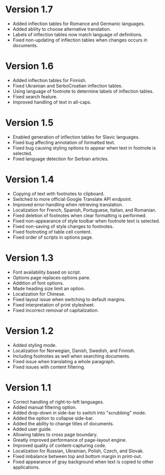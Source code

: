 # Version 1.7

* Added inflection tables for Romance and Germanic languages.
* Added ability to choose alternative translation.
* Labels of inflection tables now match language of definitions.
* Fixed non-updating of inflection tables when changes occurs in documents.

# Version 1.6

* Added inflection tables for Finnish.
* Fixed Ukrainian and SerboCroatian inflection tables.
* Using language of footnote to determine labels of inflection tables.
* Fixed search feature.
* Improved handling of text in all-caps.

# Version 1.5

* Enabled generation of inflection tables for Slavic languages.
* Fixed bug affecting annotation of formatted text.
* Fixed bug causing styling options to appear when text in footnote is selected.
* Fixed language detection for Serbian articles.

# Version 1.4

* Copying of text with footnotes to clipboard.
* Switched to more official Google Translate API endpoint.
* Improved error-handling when retrieving translation.
* Localization for French, Spanish, Portuguese, Italian, and Romanian.
* Fixed deletion of footnotes when clear formatting is performed.
* Fixed non-appearance of style toolbar when footnote text is selected.
* Fixed non-saving of style changes to footnotes.
* Fixed footnoting of table cell content.
* Fixed order of scripts in options page.

# Version 1.3

* Font availability based on script.
* Options page replaces options pane.
* Addition of font options.
* Made heading size limit an option.
* Localization for Chinese.
* Fixed layout issue when switching to default margins.
* Fixed interpretation of print stylesheet.
* Fixed incorrect removal of capitalization.

# Version 1.2

* Added styling mode.
* Localization for Norwegian, Danish, Swedish, and Finnish.
* Including footnotes as well when searching documents.
* Fixed issue when translating a whole paragraph.
* Fixed issues with content filtering.

# Version 1.1

* Correct handling of right-to-left languages.
* Added manual filtering option.
* Added drop-down in side-bar to switch into "scrubbing" mode.
* Added the option to collapse side-bar.
* Added the ability to change titles of documents.
* Added user guide.
* Allowing tables to cross page boundary.
* Greatly improved performance of page-layout engine.
* Improved quality of content-capturing code.
* Localization for Russian, Ukrainian, Polish, Czech, and Slovak.
* Fixed imbalance between top and bottom margin in print-out.
* Fixed appearance of gray background when text is copied to other applications.
